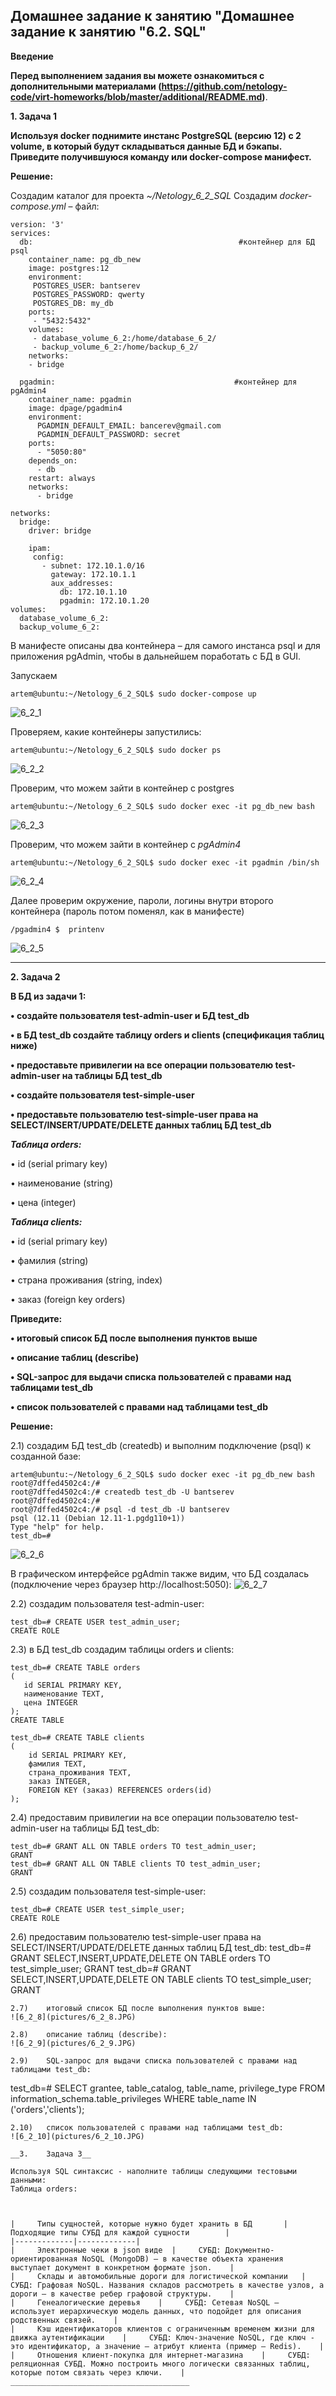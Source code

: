 ## Домашнее задание к занятию "Домашнее задание к занятию "6.2. SQL"

__Введение__

__Перед выполнением задания вы можете ознакомиться с дополнительными материалами (https://github.com/netology-code/virt-homeworks/blob/master/additional/README.md)__.

__1.	Задача 1__

__Используя docker поднимите инстанс PostgreSQL (версию 12) c 2 volume, в который будут складываться данные БД и бэкапы. Приведите получившуюся команду или docker-compose манифест.__

__Решение:__

Создадим каталог для проекта *~/Netology_6_2_SQL*
Создадим *docker-compose.yml* – файл:
```
version: '3'
services:
  db:                                              #контейнер для БД psql
    container_name: pg_db_new
    image: postgres:12
    environment:
     POSTGRES_USER: bantserev
     POSTGRES_PASSWORD: qwerty
     POSTGRES_DB: my_db
    ports:
     - "5432:5432"
    volumes:
     - database_volume_6_2:/home/database_6_2/
     - backup_volume_6_2:/home/backup_6_2/
    networks:
    - bridge

  pgadmin:                                        #контейнер для pgAdmin4
    container_name: pgadmin
    image: dpage/pgadmin4
    environment:
      PGADMIN_DEFAULT_EMAIL: bancerev@gmail.com
      PGADMIN_DEFAULT_PASSWORD: secret
    ports:
      - "5050:80"
    depends_on:
      - db
    restart: always
    networks:
      - bridge

networks:
  bridge:
    driver: bridge

    ipam:
     config:
       - subnet: 172.10.1.0/16
         gateway: 172.10.1.1
         aux_addresses:
           db: 172.10.1.10
           pgadmin: 172.10.1.20      
volumes:
  database_volume_6_2:
  backup_volume_6_2:
```
В манифесте описаны два контейнера – для самого инстанса psql и для приложения pgAdmin, чтобы в дальнейшем поработать с БД в GUI.

Запускаем 
```
artem@ubuntu:~/Netology_6_2_SQL$ sudo docker-compose up
```
![6_2_1](pictures/6_2_1.JPG) 

Проверяем, какие контейнеры запустились:
```
artem@ubuntu:~/Netology_6_2_SQL$ sudo docker ps
```
![6_2_2](pictures/6_2_2.JPG)

Проверим, что можем зайти в контейнер с postgres
```
artem@ubuntu:~/Netology_6_2_SQL$ sudo docker exec -it pg_db_new bash
```
![6_2_3](pictures/6_2_3.JPG) 

Проверим, что можем зайти в контейнер с *pgAdmin4*
```
artem@ubuntu:~/Netology_6_2_SQL$ sudo docker exec -it pgadmin /bin/sh
```
![6_2_4](pictures/6_2_4.JPG) 

Далее проверим окружение, пароли, логины внутри второго контейнера (пароль потом поменял, как в манифесте)
```
/pgadmin4 $  printenv
```
![6_2_5](pictures/6_2_5.JPG) 
________________________________________

__2.	Задача 2__

__В БД из задачи 1:__

__•	создайте пользователя test-admin-user и БД test_db__

__•	в БД test_db создайте таблицу orders и clients (спeцификация таблиц ниже)__

__•	предоставьте привилегии на все операции пользователю test-admin-user на таблицы БД test_db__

__•	создайте пользователя test-simple-user__

__•	предоставьте пользователю test-simple-user права на SELECT/INSERT/UPDATE/DELETE данных таблиц БД test_db__

__*Таблица orders:*__

•	id (serial primary key)

•	наименование (string)

•	цена (integer)

__*Таблица clients:*__

•	id (serial primary key)

•	фамилия (string)

•	страна проживания (string, index)

•	заказ (foreign key orders)

__Приведите:__

__•	итоговый список БД после выполнения пунктов выше__

__•	описание таблиц (describe)__

__•	SQL-запрос для выдачи списка пользователей с правами над таблицами test_db__

__•	список пользователей с правами над таблицами test_db__


__Решение:__

2.1)	создадим БД test_db (createdb) и выполним подключение (psql) к созданной базе:
```
artem@ubuntu:~/Netology_6_2_SQL$ sudo docker exec -it pg_db_new bash
root@7dffed4502c4:/# 
root@7dffed4502c4:/# createdb test_db -U bantserev
root@7dffed4502c4:/#
root@7dffed4502c4:/# psql -d test_db -U bantserev
psql (12.11 (Debian 12.11-1.pgdg110+1))
Type "help" for help.
test_db=#
```
![6_2_6](pictures/6_2_6.JPG) 

В графическом интерфейсе pgAdmin также видим, что БД создалась (подключение через браузер http://localhost:5050):
![6_2_7](pictures/6_2_7.JPG) 

2.2)	создадим пользователя test-admin-user:
```
test_db=# CREATE USER test_admin_user;
CREATE ROLE
```
2.3)	в БД test_db создадим таблицы orders и clients:
```
test_db=# CREATE TABLE orders
(
   id SERIAL PRIMARY KEY,
   наименование TEXT,
   цена INTEGER
);
CREATE TABLE

test_db=# CREATE TABLE clients
(
    id SERIAL PRIMARY KEY,
    фамилия TEXT,
    страна_проживания TEXT,
    заказ INTEGER,
    FOREIGN KEY (заказ) REFERENCES orders(id)
);
```
2.4)	предоставим привилегии на все операции пользователю test-admin-user на таблицы БД test_db:
```
test_db=# GRANT ALL ON TABLE orders TO test_admin_user;
GRANT
test_db=# GRANT ALL ON TABLE clients TO test_admin_user;
GRANT
```
2.5)	создадим пользователя test-simple-user:
```
test_db=# CREATE USER test_simple_user;
CREATE ROLE
```
2.6)	предоставим пользователю test-simple-user права на SELECT/INSERT/UPDATE/DELETE данных таблиц БД test_db:
test_db=# GRANT SELECT,INSERT,UPDATE,DELETE ON TABLE orders TO test_simple_user;
GRANT
test_db=# GRANT SELECT,INSERT,UPDATE,DELETE ON TABLE clients TO test_simple_user;
GRANT
```
2.7)	итоговый список БД после выполнения пунктов выше: 
![6_2_8](pictures/6_2_8.JPG) 

2.8)	описание таблиц (describe):
![6_2_9](pictures/6_2_9.JPG) 

2.9)	SQL-запрос для выдачи списка пользователей с правами над таблицами test_db:
```
test_db=# SELECT grantee, table_catalog, table_name, privilege_type FROM information_schema.table_privileges WHERE table_name IN ('orders','clients');
```
2.10)	список пользователей с правами над таблицами test_db: 
![6_2_10](pictures/6_2_10.JPG) 

__3.	Задача 3__

Используя SQL синтаксис - наполните таблицы следующими тестовыми данными:
Таблица orders: 



|     Типы сущностей, которые нужно будет хранить в БД       |       Подходящие типы СУБД для каждой сущности        |
|-------------|-------------| 
|     Электронные чеки в json виде  |     СУБД: Документно-ориентированная NoSQL (MongoDB) – в качестве объекта хранения выступает документ в конкретном формате json.    |
|     Склады и автомобильные дороги для логистической компании   |     СУБД: Графовая NoSQL. Названия складов рассмотреть в качестве узлов, а дороги – в качестве ребер графовой структуры.    |
|     Генеалогические деревья    |     СУБД: Сетевая NoSQL – использует иерархическую модель данных, что подойдет для описания родственных связей.    | 
|     Кэш идентификаторов клиентов с ограниченным временем жизни для движка аутентификации    |     СУБД: Ключ-значение NoSQL, где ключ - это идентификатор, а значение – атрибут клиента (пример – Redis).    | 
|     Отношения клиент-покупка для интернет-магазина    |     СУБД: реляционная СУБД. Можно построить много логически связанных таблиц, которые потом связать через ключи.    | 
________________________________________
